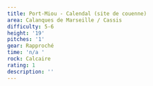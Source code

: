```yaml
---
title: Port-Miou - Calendal (site de couenne)
area: Calanques de Marseille / Cassis
difficulty: 5-6
height: '19'
pitches: '1'
gear: Rapproché
time: 'n/a '
rock: Calcaire
rating: 1
description: ''
---
```


